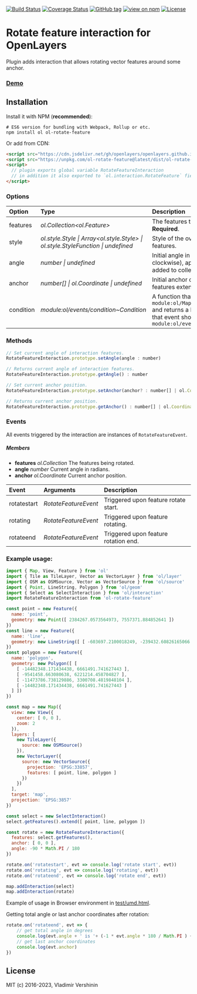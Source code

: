 [![Build Status](https://travis-ci.com/ghettovoice/ol-rotate-feature.svg?branch=master)](https://travis-ci.com/ghettovoice/ol-rotate-feature)
[![Coverage Status](https://coveralls.io/repos/github/ghettovoice/ol-rotate-feature/badge.svg?branch=master)](https://coveralls.io/github/ghettovoice/ol-rotate-feature?branch=master)
[![GitHub tag](https://img.shields.io/github/tag/ghettovoice/ol-rotate-feature.svg)](https://github.com/ghettovoice/ol-rotate-feature/releases)
[![view on npm](http://img.shields.io/npm/v/ol-rotate-feature.svg)](https://www.npmjs.org/package/ol-rotate-feature)
[![License](https://img.shields.io/github/license/ghettovoice/ol-rotate-feature.svg)](https://github.com/ghettovoice/ol-rotate-feature/blob/master/LICENSE)

# Rotate feature interaction for OpenLayers

Plugin adds interaction that allows rotating vector features around some anchor.

### [Demo](https://ghettovoice.github.io/ol-rotate-feature/demo.html)

## Installation

Install it with NPM (**recommended**):

```shell
# ES6 version for bundling with Webpack, Rollup or etc.
npm install ol ol-rotate-feature
```

Or add from CDN:

```html
<script src="https://cdn.jsdelivr.net/gh/openlayers/openlayers.github.io@master/en/v6.0.0/build/ol.js"></script>
<script src="https://unpkg.com/ol-rotate-feature@latest/dist/ol-rotate-feature.umd.js"></script>
<script>
  // plugin exports global variable RotateFeatureInteraction
  // in addition it also exported to `ol.interaction.RotateFeature` field (for backward compatibility).
</script>
```

### Options

| Option    | Type                                                                                               | Description                                                                                                                                                                                 |
| :-------- | :------------------------------------------------------------------------------------------------- | :-------------------------------------------------------------------------------------------------------------------------------------------------------------------------------------------|
| features  | _ol.Collection<ol.Feature>_                                                                        | The features the interaction works on. **Required**.                                                                                                                                        |
| style     | _ol.style.Style &#124; Array&lt;ol.style.Style&gt; &#124; ol.style.StyleFunction &#124; undefined_ | Style of the overlay with interaction helper features.                                                                                                                                      |
| angle     | _number &#124; undefined_                                                                          | Initial angle in radians (positive is counter-clockwise), applied for features already added to collection. Default is `0`.                                                                 |
| anchor    | _number[] &#124; ol.Coordinate &#124; undefined_                                                   | Initial anchor coordinate. Default is center of features extent.                                                                                                                            |
| condition | _module:ol/events/condition~Condition_                                                             | A function that takes an `module:ol/MapBrowserEvent~MapBrowserEvent` and returns a boolean to indicate whether that event should be handled. Default is `module:ol/events/condition~always` |

### Methods

```js
// Set current angle of interaction features.
RotateFeatureInteraction.prototype.setAngle(angle : number)
```

```js
// Returns current angle of interaction features.
RotateFeatureInteraction.prototype.getAngle() : number
```

```js
// Set current anchor position.
RotateFeatureInteraction.prototype.setAnchor(anchor? : number[] | ol.Coordinate)
```

```js
// Returns current anchor position.
RotateFeatureInteraction.prototype.getAnchor() : number[] | ol.Coordinate | undefined 
```

### Events

All events triggered by the interaction are instances of `RotateFeatureEvent`.

##### Members

- **features**    _ol.Collection_     The features being rotated.
- **angle**       _number_            Current angle in radians.
- **anchor**      _ol.Coordinate_     Current anchor position.

| Event       | Arguments            | Description                          |
| :---------- | :------------------- | :----------------------------------- |
| rotatestart | _RotateFeatureEvent_ | Triggered upon feature rotate start. |
| rotating    | _RotateFeatureEvent_ | Triggered upon feature rotating.     |
| rotateend   | _RotateFeatureEvent_ | Triggered upon feature rotation end. |

### Example usage:

```js
import { Map, View, Feature } from 'ol'
import { Tile as TileLayer, Vector as VectorLayer } from 'ol/layer'
import { OSM as OSMSource, Vector as VectorSource } from 'ol/source'
import { Point, LineString, Polygon } from 'ol/geom'
import { Select as SelectInteraction } from 'ol/interaction'
import RotateFeatureInteraction from 'ol-rotate-feature'

const point = new Feature({
  name: 'point',
  geometry: new Point([ 2384267.0573564973, 7557371.884852641 ])
})
const line = new Feature({
  name: 'line',
  geometry: new LineString([ [ -603697.2100018249, -239432.60826165066 ], [ 4190433.20404443, 2930563.8287811787 ] ])
})
const polygon = new Feature({
  name: 'polygon',
  geometry: new Polygon([ [
    [ -14482348.171434438, 6661491.741627443 ],
    [ -9541458.663080638, 6221214.458704827 ],
    [ -11473786.738129886, 3300708.4819848104 ],
    [ -14482348.171434438, 6661491.741627443 ]
  ] ])
})

const map = new Map({
  view: new View({
    center: [ 0, 0 ],
    zoom: 2
  }),
  layers: [
    new TileLayer({
      source: new OSMSource()
    }),
    new VectorLayer({
      source: new VectorSource({
        projection: 'EPSG:33857',
        features: [ point, line, polygon ]
      })
    })
  ],
  target: 'map',
  projection: 'EPSG:3857'
})

const select = new SelectInteraction()
select.getFeatures().extend([ point, line, polygon ])

const rotate = new RotateFeatureInteraction({
  features: select.getFeatures(),
  anchor: [ 0, 0 ],
  angle: -90 * Math.PI / 180
})

rotate.on('rotatestart', evt => console.log('rotate start', evt))
rotate.on('rotating', evt => console.log('rotating', evt))
rotate.on('rotateend', evt => console.log('rotate end', evt))

map.addInteraction(select)
map.addInteraction(rotate)
```

Example of usage in Browser environment in [test/umd.html](https://github.com/ghettovoice/ol-rotate-feature/tree/master/test/umd.html).

Getting total angle or last anchor coordinates after rotation:

```js
rotate.on('rotateend', evt => {
    // get total angle in degrees
    console.log(evt.angle + ' is '+ (-1 * evt.angle * 180 / Math.PI ) + '°')
    // get last anchor coordinates
    console.log(evt.anchor)
})
```

## License

MIT (c) 2016-2023, Vladimir Vershinin
